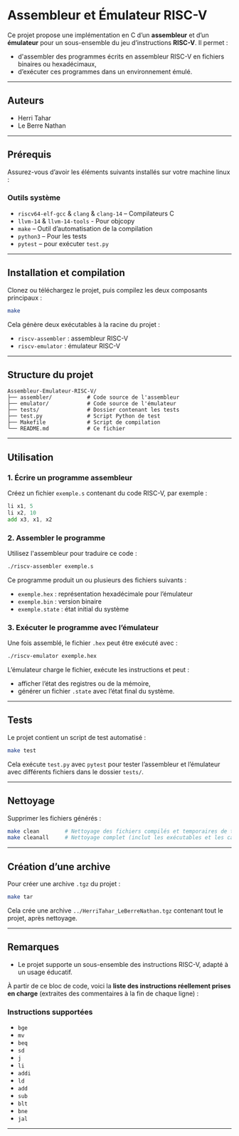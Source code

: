 # Assembleur et Émulateur RISC-V

Ce projet propose une implémentation en C d’un **assembleur** et d’un **émulateur** pour un sous-ensemble du jeu d’instructions **RISC-V**. Il permet :

- d'assembler des programmes écrits en assembleur RISC-V en fichiers binaires ou hexadécimaux,
- d’exécuter ces programmes dans un environnement émulé.

---

## Auteurs

- Herri Tahar  
- Le Berre Nathan

---

## Prérequis

Assurez-vous d’avoir les éléments suivants installés sur votre machine linux :

### Outils système
- `riscv64-elf-gcc` & `clang` & `clang-14` – Compilateurs C
- `llvm-14` & `llvm-14-tools` - Pour objcopy
- `make` – Outil d’automatisation de la compilation
- `python3` – Pour les tests
- `pytest` – pour exécuter `test.py`


---

## Installation et compilation

Clonez ou téléchargez le projet, puis compilez les deux composants principaux :

```bash
make
```

Cela génère deux exécutables à la racine du projet :
- `riscv-assembler` : assembleur RISC-V
- `riscv-emulator` : émulateur RISC-V

---

## Structure du projet

```
Assembleur-Emulateur-RISC-V/
├── assembler/           # Code source de l'assembleur
├── emulator/            # Code source de l'émulateur
├── tests/               # Dossier contenant les tests
├── test.py              # Script Python de test
├── Makefile             # Script de compilation
└── README.md            # Ce fichier
```

---

## Utilisation

### 1. Écrire un programme assembleur

Créez un fichier `exemple.s` contenant du code RISC-V, par exemple :

```asm
li x1, 5
li x2, 10
add x3, x1, x2
```

### 2. Assembler le programme

Utilisez l'assembleur pour traduire ce code :

```bash
./riscv-assembler exemple.s
```

Ce programme produit un ou plusieurs des fichiers suivants :
- `exemple.hex` : représentation hexadécimale pour l’émulateur
- `exemple.bin` : version binaire
- `exemple.state` : état initial du système


### 3. Exécuter le programme avec l’émulateur

Une fois assemblé, le fichier `.hex` peut être exécuté avec :

```bash
./riscv-emulator exemple.hex
```

L’émulateur charge le fichier, exécute les instructions et peut :
- afficher l’état des registres ou de la mémoire,
- générer un fichier `.state` avec l’état final du système.

---

## Tests

Le projet contient un script de test automatisé :

```bash
make test
```

Cela exécute `test.py` avec `pytest` pour tester l’assembleur et l’émulateur avec différents fichiers dans le dossier `tests/`.

---

## Nettoyage

Supprimer les fichiers générés :

```bash
make clean        # Nettoyage des fichiers compilés et temporaires de test
make cleanall     # Nettoyage complet (inclut les exécutables et les caches Python)
```

---

## Création d’une archive

Pour créer une archive `.tgz` du projet :

```bash
make tar
```

Cela crée une archive `../HerriTahar_LeBerreNathan.tgz` contenant tout le projet, après nettoyage.

---

## Remarques

- Le projet supporte un sous-ensemble des instructions RISC-V, adapté à un usage éducatif.

À partir de ce bloc de code, voici la **liste des instructions réellement prises en charge** (extraites des commentaires à la fin de chaque ligne) :

### Instructions supportées
- `bge`
- `mv`
- `beq`
- `sd`
- `j`
- `li`
- `addi`
- `ld`
- `add`
- `sub`
- `blt`
- `bne`
- `jal`


---
